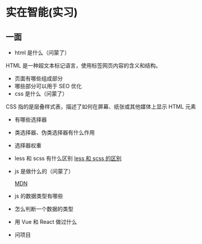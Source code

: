 # 实在智能(实习)

## 一面

- html 是什么（问蒙了）

HTML 是一种超文本标记语言，使用标签网页内容的含义和结构。

- 页面有哪些组成部分
- 哪些部分可以用于 SEO 优化
- css 是什么（问蒙了）

CSS 指的是层叠样式表，描述了如何在屏幕、纸张或其他媒体上显示 HTML 元素

- 有哪些选择器
- 类选择器、伪类选择器有什么作用
- 选择器权重
- less 和 scss 有什么区别 [less 和 scss 的区别](/knowledge/html-css/css)
- js 是做什么的（问蒙了）

  [MDN](https://developer.mozilla.org/zh-CN/docs/Learn/JavaScript/First_steps/What_is_JavaScript)

- js 的数据类型有哪些
- 怎么判断一个数据的类型
- 用 Vue 和 React 做过什么
- 问项目
